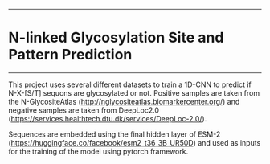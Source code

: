 **************************************************************************************************************
# N-linked Glycosylation Site and Pattern Prediction
**************************************************************************************************************

This project uses several different datasets to train a 1D-CNN to predict if N-X-[S/T] sequons are glycosylated or not. Positive samples are taken from the N-GlycositeAtlas (http://nglycositeatlas.biomarkercenter.org/) and negative samples are taken from DeepLoc2.0 (https://services.healthtech.dtu.dk/services/DeepLoc-2.0/).

Sequences are embedded using the final hidden layer of ESM-2 (https://huggingface.co/facebook/esm2_t36_3B_UR50D) and used as inputs for the training of the model using pytorch framework.